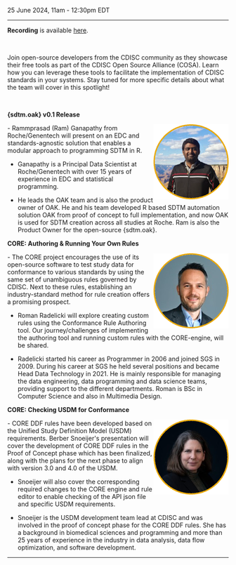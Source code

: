 25 June 2024, 11am - 12:30pm EDT  

---  

**Recording** is available [here](https://www.cdisc.org/events/webinar/cdisc-open-source-alliance-quarterly-spotlight-q2).

<br/>  

Join open-source developers from the CDISC community as they showcase their free tools as part of the CDISC Open Source Alliance (COSA). Learn how you can leverage these tools to facilitate the implementation of CDISC standards in your systems. Stay tuned for more specific details about what the team will cover in this spotlight!

<br/>  

**{sdtm.oak} v0.1 Release**

<img style="float: right;" src="./img/Event_Images/RammprasadGanapathy.png" class="blockMax100" alt="License Archetypes">
- Rammprasad (Ram) Ganapathy from Roche/Genentech will present on an EDC and standards-agnostic solution that enables a modular approach to programming SDTM in R.  

- Ganapathy is a Principal Data Scientist at Roche/Genentech with over 15 years of experience in EDC and statistical programming.  

- He leads the OAK team and is also the product owner of OAK. He and his team developed R based SDTM automation solution OAK from proof of concept to full implementation, and now OAK is used for SDTM creation across all studies at Roche. Ram is also the Product Owner for the open-source {sdtm.oak}.  

**CORE: Authoring & Running Your Own Rules**

<img style="float: right;" src="./img/Event_Images/RomanRadelicki.png" class="blockMax100" alt="License Archetypes">
- The CORE project encourages the use of its open-source software to test study data for conformance to various standards by using the same set of unambiguous rules governed by CDISC. Next to these rules, establishing an industry-standard method for rule creation offers a promising prospect.  

- Roman Radelicki will explore creating custom rules using the Conformance Rule Authoring tool. Our journey/challenges of implementing the authoring tool and running custom rules with the CORE-engine, will be shared.  

- Radelicki started his career as Programmer in 2006 and joined SGS in 2009. During his career at SGS he held several positions and became Head Data Technology in 2021. He is mainly responsible for managing the data engineering, data programming and data science teams, providing support to the different departments. Roman is BSc in Computer Science and also in Multimedia Design.  

**CORE: Checking USDM for Conformance**  

<img style="float: right;" src="./img/Event_Images/BerberSnoeijer.png" class="blockMax100" alt="License Archetypes">
- CORE DDF rules have been developed based on the Unified Study Definition Model (USDM) requirements. Berber Snoeijer's presentation will cover the development of CORE DDF rules in the Proof of Concept phase which has been finalized, along with the plans for the next phase to align with version 3.0 and 4.0 of the USDM.  

- Snoeijer will also cover the corresponding required changes to the CORE engine and rule editor to enable checking of the API json file and specific USDM requirements.  

- Snoeijer is the USDM development team lead at CDISC and was involved in the proof of concept phase for the CORE DDF rules. She has a background in biomedical sciences and programming and more than 25 years of experience in the industry in data analysis, data flow optimization, and software development.  

---  
